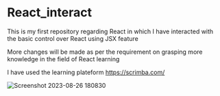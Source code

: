 # React_interact
This is my first repository regarding React in which I have interacted with the basic control over React using JSX feature 


More changes will be made as per the requirement on grasping more knowledge in the field of React learning 

I have used the learning plateform https://scrimba.com/




![Screenshot 2023-08-26 180830](https://github.com/aryat10/React_interact/assets/107941072/be2c6cbe-0926-4539-8cbe-72f552e71ed0)

